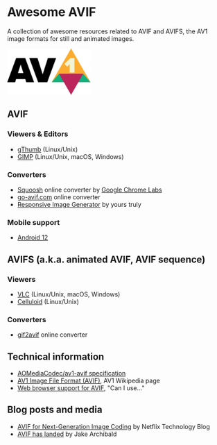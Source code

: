 # Awesome AVIF

A collection of awesome resources related to AVIF and AVIFS, the AV1 image formats for still and animated images.

![AV1 logo](./images/av1.png)

## AVIF

### Viewers & Editors

- [gThumb](https://wiki.gnome.org/Apps/Gthumb) (Linux/Unix)
- [GIMP](https://www.gimp.org/) (Linux/Unix, macOS, Windows)

### Converters

- [Squoosh](https://squoosh.app/) online converter by [Google Chrome Labs](https://github.com/GoogleChromeLabs)
- [go-avif.com](https://go-avif.com/) online converter
- [Responsive Image Generator](https://johnfraney.ca/tools/responsive-image-generator/) by yours truly

### Mobile support

- [Android 12](https://developer.android.com/about/versions/12/features)

## AVIFS (a.k.a. animated AVIF, AVIF sequence)

### Viewers

- [VLC](https://www.videolan.org/vlc/) (Linux/Unix, macOS, Windows)
- [Celluloid](https://celluloid-player.github.io/) (Linux/Unix)

### Converters

- [gif2avif](https://gif2avif.com/) online converter

## Technical information

- [AOMediaCodec/av1-avif specification](https://github.com/AOMediaCodec/av1-avif)
- [AV1 Image File Format (AVIF)](<https://en.wikipedia.org/wiki/AV1#AV1_Image_File_Format_(AVIF)>), AV1 Wikipedia page
- [Web browser support for AVIF](https://caniuse.com/avif), "Can I use..."

## Blog posts and media

- [AVIF for Next-Generation Image Coding](https://netflixtechblog.com/avif-for-next-generation-image-coding-b1d75675fe4) by Netflix Technology Blog
- [AVIF has landed](https://jakearchibald.com/2020/avif-has-landed/) by Jake Archibald
